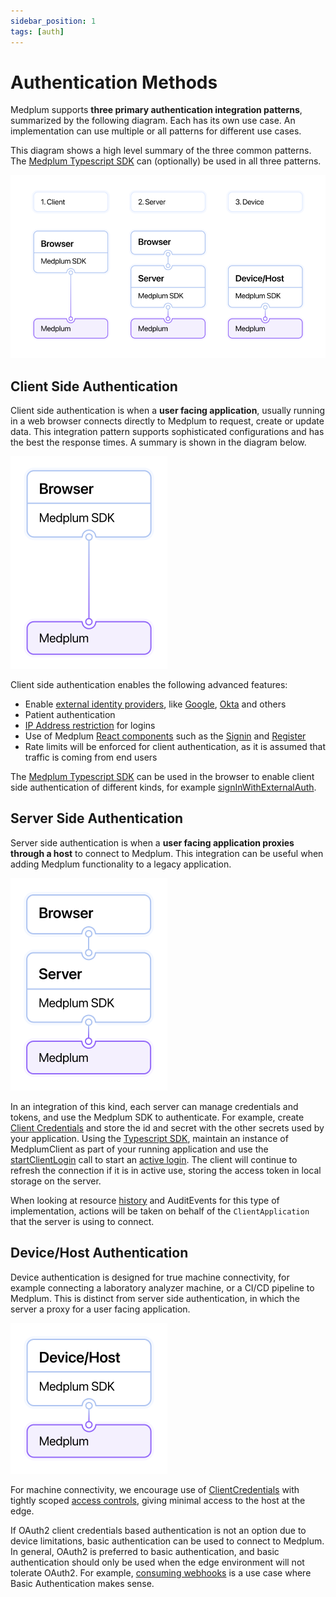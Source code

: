 ```yaml
---
sidebar_position: 1
tags: [auth]
---
```


# Authentication Methods

Medplum supports **three primary authentication integration patterns**, summarized by the following diagram. Each has its own use case. An implementation can use multiple or all patterns for different use cases.

This diagram shows a high level summary of the three common patterns. The [Medplum Typescript SDK](/docs/sdk/classes/MedplumClient#authentication) can (optionally) be used in all three patterns.

![Auth Integration patterns](auth-integration.png)

## Client Side Authentication

Client side authentication is when a **user facing application**, usually running in a web browser connects directly to Medplum to request, create or update data. This integration pattern supports sophisticated configurations and has the best the response times. A summary is shown in the diagram below.

![Client authentication](client-auth.png)

Client side authentication enables the following advanced features:

- Enable [external identity providers](/docs/auth/authentication-methods/external-identity-providers), like [Google](/docs/auth/authentication-methods/google-auth), [Okta](/docs/auth/authentication-methods/okta-auth) and others
- Patient authentication
- [IP Address restriction](/docs/access/ip-access-rules) for logins
- Use of Medplum [React components](/docs/ui-components) such as the [Signin](https://storybook.medplum.com/?path=/story/medplum-signinform--basic) and [Register](https://storybook.medplum.com/?path=/story/medplum-registerform--basic)
- Rate limits will be enforced for client authentication, as it is assumed that traffic is coming from end users

The [Medplum Typescript SDK](/docs/sdk/classes/MedplumClient#authentication) can be used in the browser to enable client side authentication of different kinds, for example [signInWithExternalAuth](/docs/sdk/classes/MedplumClient#signinwithexternalauth).

## Server Side Authentication

Server side authentication is when a **user facing application proxies through a host** to connect to Medplum. This integration can be useful when adding Medplum functionality to a legacy application.

![Server authentication](server-auth.png)

In an integration of this kind, each server can manage credentials and tokens, and use the Medplum SDK to authenticate. For example, create [Client Credentials](/docs/auth/authentication-methods/client-credentials) and store the id and secret with the other secrets used by your application. Using the [Typescript SDK](/docs/sdk/classes/MedplumClient), maintain an instance of MedplumClient as part of your running application and use the [startClientLogin](docs/sdk/classes/MedplumClient#startclientlogin) call to start an [active login](/docs/sdk/classes/MedplumClient#getactivelogin). The client will continue to refresh the connection if it is in active use, storing the access token in local storage on the server.

When looking at resource [history](/docs/sdk/classes/MedplumClient#readhistory) and AuditEvents for this type of implementation, actions will be taken on behalf of the `ClientApplication` that the server is using to connect.

## Device/Host Authentication

Device authentication is designed for true machine connectivity, for example connecting a laboratory analyzer machine, or a CI/CD pipeline to Medplum. This is distinct from server side authentication, in which the server a proxy for a user facing application.

![Device authentication](device-auth.png)

For machine connectivity, we encourage use of [ClientCredentials](/docs/auth/authentication-methods/client-credentials) with tightly scoped [access controls](/docs/access/access-policies), giving minimal access to the host at the edge.

If OAuth2 client credentials based authentication is not an option due to device limitations, basic authentication can be used to connect to Medplum. In general, OAuth2 is preferred to basic authentication, and basic authentication should only be used when the edge environment will not tolerate OAuth2. For example, [consuming webhooks](/docs/bots/consuming-webhooks) is a use case where Basic Authentication makes sense.

